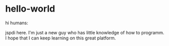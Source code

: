 # hello-world

hi humans:

jspdi here. I'm just a new guy who has little knowledge of how to programm. I hope that I can keep learning on this great platform.
